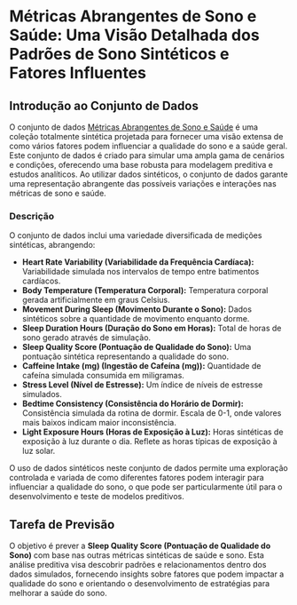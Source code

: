 # Métricas Abrangentes de Sono e Saúde: Uma Visão Detalhada dos Padrões de Sono Sintéticos e Fatores Influentes

## Introdução ao Conjunto de Dados
O conjunto de dados [Métricas Abrangentes de Sono e Saúde](https://www.kaggle.com/datasets/uom190346a/sleep-and-health-metrics/data) é uma coleção totalmente sintética projetada para fornecer uma visão extensa de como vários fatores podem influenciar a qualidade do sono e a saúde geral. Este conjunto de dados é criado para simular uma ampla gama de cenários e condições, oferecendo uma base robusta para modelagem preditiva e estudos analíticos. Ao utilizar dados sintéticos, o conjunto de dados garante uma representação abrangente das possíveis variações e interações nas métricas de sono e saúde.

### Descrição 
O conjunto de dados inclui uma variedade diversificada de medições sintéticas, abrangendo:

- **Heart Rate Variability (Variabilidade da Frequência Cardíaca):** Variabilidade simulada nos intervalos de tempo entre batimentos cardíacos.
- **Body Temperature (Temperatura Corporal):** Temperatura corporal gerada artificialmente em graus Celsius.
- **Movement During Sleep (Movimento Durante o Sono):** Dados sintéticos sobre a quantidade de movimento enquanto dorme.
- **Sleep Duration Hours (Duração do Sono em Horas):** Total de horas de sono gerado através de simulação.
- **Sleep Quality Score (Pontuação de Qualidade do Sono):** Uma pontuação sintética representando a qualidade do sono.
- **Caffeine Intake (mg) (Ingestão de Cafeína (mg)):** Quantidade de cafeína simulada consumida em miligramas.
- **Stress Level (Nível de Estresse):** Um índice de níveis de estresse simulados.
- **Bedtime Consistency (Consistência do Horário de Dormir):** Consistência simulada da rotina de dormir. Escala de 0-1, onde valores mais baixos indicam maior inconsistência.
- **Light Exposure Hours (Horas de Exposição à Luz):** Horas sintéticas de exposição à luz durante o dia. Reflete as horas típicas de exposição à luz solar.

O uso de dados sintéticos neste conjunto de dados permite uma exploração controlada e variada de como diferentes fatores podem interagir para influenciar a qualidade do sono, o que pode ser particularmente útil para o desenvolvimento e teste de modelos preditivos.

## Tarefa de Previsão
O objetivo é prever a **Sleep Quality Score (Pontuação de Qualidade do Sono)** com base nas outras métricas sintéticas de saúde e sono. Esta análise preditiva visa descobrir padrões e relacionamentos dentro dos dados simulados, fornecendo insights sobre fatores que podem impactar a qualidade do sono e orientando o desenvolvimento de estratégias para melhorar a saúde do sono.
